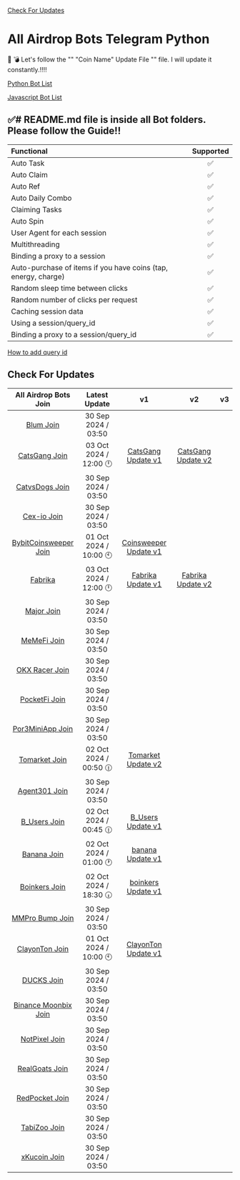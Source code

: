 [Check For Updates](#check-for-updates)

# All Airdrop Bots Telegram Python
:pushpin: :bomb: Let's follow the "" "Coin Name" Update File "" file. I will update it constantly.:bangbang::bangbang:

[Python Bot List](https://github.com/F0Rextasy/All-Airdrop-Bots-Telegram-Python)

[Javascript Bot List](https://github.com/F0Rextasy/All-Airdrop-Bots-Telegram-Javascript)


:white_check_mark:# README.md file is inside all Bot folders. Please follow the Guide!!
-

| Functional	| Supported |
| :--- | :---: |
Auto Task    |       ✅
Auto Claim	|  ✅
Auto Ref	|  ✅
Auto Daily Combo |  ✅
Claiming Tasks	|  ✅
Auto Spin |  ✅
User Agent for each session | 	✅
Multithreading	| ✅
Binding a proxy to a session	| ✅
Auto-purchase of items if you have coins (tap, energy, charge)	| ✅
Random sleep time between clicks	| ✅
Random number of clicks per request	| ✅
Caching session data	| ✅
Using a session/query_id	| ✅
Binding a proxy to a session/query_id	| ✅

[How to add query id](https://github.com/F0Rextasy/All-Airdrop-Bots-Telegram-Javascript/issues/2)

## Check For Updates
| All Airdrop Bots Join	| Latest Update | v1 | v2 | v3
| :----: | :---: | :---: | :---: | :---: |
| [Blum Join](https://t.me/blum/app?startapp=ref_olOw5Gn0PM) | 30 Sep 2024 / 03:50 |
| [CatsGang Join](t.me/catsgang_bot/join?startapp=oYmkZytNC7bIi2EO7W3Ru) | 03 Oct 2024 / 12:00 🕛 | [CatsGang Update v1](https://github.com/F0Rextasy/All-Airdrop-Bots-Telegram-Python/blob/main/CatsGang%20Update%20v1)| [CatsGang Update v2](https://github.com/F0Rextasy/All-Airdrop-Bots-Telegram-Python/blob/main/CatsGang%20Update%20v2)
| [CatvsDogs Join](https://t.me/catsdogs_game_bot/join?startapp=1201989442) | 30 Sep 2024 / 03:50 |
| [Cex-io Join](https://t.me/cexio_tap_bot?start=1716323292948838) | 30 Sep 2024 / 03:50 |
| [BybitCoinsweeper Join](https://t.me/BybitCoinsweeper_Bot?start=referredBy=1201989442) | 01 Oct 2024 / 10:00 🕙 | [Coinsweeper Update v1](https://github.com/F0Rextasy/All-Airdrop-Bots-Telegram-Python/blob/main/Coinsweeper%20Update%20File)
| [Fabrika](https://t.me/fabrika/app?startapp=ref_1828876) | 03 Oct 2024 / 12:00 🕛 | [Fabrika Update v1](https://github.com/F0Rextasy/All-Airdrop-Bots-Telegram-Python/blob/main/Fabrika%20Update%20File) | [Fabrika Update v2](https://github.com/F0Rextasy/All-Airdrop-Bots-Telegram-Python/blob/main/Fabrika%20Update%20v2)
| [Major Join](https://t.me/major/start?startapp=1201989442) | 30 Sep 2024 / 03:50 |
| [MeMeFi Join](https://t.me/memefi_coin_bot?start=r_e1d3c9b582) | 30 Sep 2024 / 03:50 |
| [OKX Racer Join](https://t.me/OKX_official_bot/OKX_Racer?startapp=linkCode_90171897) | 30 Sep 2024 / 03:50 |
| [PocketFi Join](t.me/pocketfi_bot/Mining?startapp=1201989442) | 30 Sep 2024 / 03:50 |
| [Por3MiniApp Join](https://t.me/Port3miniapp_bot?start=9J3wAH) | 30 Sep 2024 / 03:50 |
| [Tomarket Join](t.me/Tomarket_ai_bot/app?startapp=0000AvgH) | 02 Oct 2024 / 00:50 🕧| [Tomarket Update v2](https://github.com/F0Rextasy/All-Airdrop-Bots-Telegram-Python/blob/main/Tomarket%20Update%20v2)
| [Agent301 Join](https://t.me/Agent301Bot/app?startapp=onetime1201989442) | 30 Sep 2024 / 03:50 | 
| [B_Users Join](t.me/b_usersbot/join?startapp=ref-5vEh2bgk4JjkqpTTZZqbAC) | 02 Oct 2024 / 00:45 🕧 | [B_Users Update v1](https://github.com/F0Rextasy/All-Airdrop-Bots-Telegram-Python/blob/main/B_Users%20Update%20v1)
| [Banana Join](https://t.me/OfficialBananaBot/banana?startapp=referral=2QP9Q31) | 02 Oct 2024 / 01:00 🕐 |[banana Update v1](https://github.com/F0Rextasy/All-Airdrop-Bots-Telegram-Python/blob/main/banana%20Update%20v1)
| [Boinkers Join](https://t.me/boinker_bot/boinkapp?startapp=boink1201989442) | 02 Oct 2024 / 18:30 🕡 | [boinkers Update v1](https://github.com/F0Rextasy/All-Airdrop-Bots-Telegram-Python/blob/main/boinkers%20Update%20v1)
| [MMPro Bump Join](https://t.me/MMproBump_bot?start=ref_1201989442) | 30 Sep 2024 / 03:50 |
| [ClayonTon Join](https://t.me/claytoncoinbot/game?startapp=1201989442) | 01 Oct 2024 / 10:00 🕙 | [ClayonTon Update v1](https://github.com/F0Rextasy/All-Airdrop-Bots-Telegram-Python/blob/main/ClayonTon%20Update%20File)
| [DUCKS Join](https://t.me/duckscoop_bot/app?startapp=YnaBSARpLV) | 30 Sep 2024 / 03:50 |
| [Binance Moonbix Join](https://t.me/Binance_Moonbix_bot/start?startapp=ref_1201989442&startApp=ref_1201989442) | 30 Sep 2024 / 03:50 |
| [NotPixel Join](https://t.me/notpixel/app?startapp=f1201989442_s612559) | 30 Sep 2024 / 03:50 |
| [RealGoats Join](https://t.me/realgoats_bot/run?startapp=ccc34d73-fdaf-4ff9-8e5f-b0aa22c0d935) | 30 Sep 2024 / 03:50 |
| [RedPocket Join](https://t.me/redpocket_game_bot/redpocketgame?startapp=DRADVB-33600-79062) | 30 Sep 2024 / 03:50 |
| [TabiZoo Join](https://t.me/tabizoobot/tabizoo?startapp=1201989442) | 30 Sep 2024 / 03:50 |
| [xKucoin Join](https://t.me/xkucoinbot/kucoinminiapp?startapp=cm91dGU9JTJGdGFwLWdhbWUlM0ZpbnZpdGVyVXNlcklkJTNEMTIwMTk4OTQ0MiUyNnJjb2RlJTNE) | 30 Sep 2024 / 03:50 |



